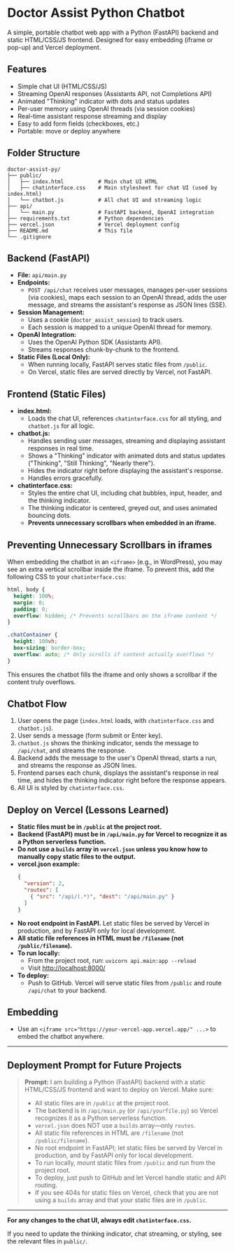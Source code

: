# Doctor Assist Python Chatbot

A simple, portable chatbot web app with a Python (FastAPI) backend and static HTML/CSS/JS frontend. Designed for easy embedding (iframe or pop-up) and Vercel deployment.

## Features
- Simple chat UI (HTML/CSS/JS)
- Streaming OpenAI responses (Assistants API, not Completions API)
- Animated "Thinking" indicator with dots and status updates
- Per-user memory using OpenAI threads (via session cookies)
- Real-time assistant response streaming and display
- Easy to add form fields (checkboxes, etc.)
- Portable: move or deploy anywhere

## Folder Structure
```
doctor-assist-py/
├── public/
│   ├── index.html           # Main chat UI HTML
│   ├── chatinterface.css    # Main stylesheet for chat UI (used by index.html)
│   └── chatbot.js           # All chat UI and streaming logic
├── api/
│   └── main.py              # FastAPI backend, OpenAI integration
├── requirements.txt         # Python dependencies
├── vercel.json              # Vercel deployment config
├── README.md                # This file
└── .gitignore
```

## Backend (FastAPI)
- **File:** `api/main.py`
- **Endpoints:**
  - `POST /api/chat` receives user messages, manages per-user sessions (via cookies), maps each session to an OpenAI thread, adds the user message, and streams the assistant's response as JSON lines (SSE).
- **Session Management:**
  - Uses a cookie (`doctor_assist_session`) to track users.
  - Each session is mapped to a unique OpenAI thread for memory.
- **OpenAI Integration:**
  - Uses the OpenAI Python SDK (Assistants API).
  - Streams responses chunk-by-chunk to the frontend.
- **Static Files (Local Only):**
  - When running locally, FastAPI serves static files from `/public`.
  - On Vercel, static files are served directly by Vercel, not FastAPI.

## Frontend (Static Files)
- **index.html:**
  - Loads the chat UI, references `chatinterface.css` for all styling, and `chatbot.js` for all logic.
- **chatbot.js:**
  - Handles sending user messages, streaming and displaying assistant responses in real time.
  - Shows a "Thinking" indicator with animated dots and status updates ("Thinking", "Still Thinking", "Nearly there").
  - Hides the indicator right before displaying the assistant's response.
  - Handles errors gracefully.
- **chatinterface.css:**
  - Styles the entire chat UI, including chat bubbles, input, header, and the thinking indicator.
  - The thinking indicator is centered, greyed out, and uses animated bouncing dots.
  - **Prevents unnecessary scrollbars when embedded in an iframe.**

## Preventing Unnecessary Scrollbars in iframes
When embedding the chatbot in an `<iframe>` (e.g., in WordPress), you may see an extra vertical scrollbar inside the iframe. To prevent this, add the following CSS to your `chatinterface.css`:

```css
html, body {
  height: 100%;
  margin: 0;
  padding: 0;
  overflow: hidden; /* Prevents scrollbars on the iframe content */
}

.chatContainer {
  height: 100vh;
  box-sizing: border-box;
  overflow: auto; /* Only scrolls if content actually overflows */
}
```

This ensures the chatbot fills the iframe and only shows a scrollbar if the content truly overflows.

## Chatbot Flow
1. User opens the page (`index.html` loads, with `chatinterface.css` and `chatbot.js`).
2. User sends a message (form submit or Enter key).
3. `chatbot.js` shows the thinking indicator, sends the message to `/api/chat`, and streams the response.
4. Backend adds the message to the user's OpenAI thread, starts a run, and streams the response as JSON lines.
5. Frontend parses each chunk, displays the assistant's response in real time, and hides the thinking indicator right before the response appears.
6. All UI is styled by `chatinterface.css`.

## Deploy on Vercel (Lessons Learned)
- **Static files must be in `/public` at the project root.**
- **Backend (FastAPI) must be in `/api/main.py` for Vercel to recognize it as a Python serverless function.**
- **Do not use a `builds` array in `vercel.json` unless you know how to manually copy static files to the output.**
- **vercel.json example:**
  ```json
  {
    "version": 2,
    "routes": [
      { "src": "/api/(.*)", "dest": "/api/main.py" }
    ]
  }
  ```
- **No root endpoint in FastAPI.** Let static files be served by Vercel in production, and by FastAPI only for local development.
- **All static file references in HTML must be `/filename` (not `/public/filename`).**
- **To run locally:**
  - From the project root, run: `uvicorn api.main:app --reload`
  - Visit [http://localhost:8000/](http://localhost:8000/)
- **To deploy:**
  - Push to GitHub. Vercel will serve static files from `/public` and route `/api/chat` to your backend.

## Embedding
- Use an `<iframe src="https://your-vercel-app.vercel.app/" ...>` to embed the chatbot anywhere.

---

## Deployment Prompt for Future Projects

> **Prompt:**
> I am building a Python (FastAPI) backend with a static HTML/CSS/JS frontend and want to deploy on Vercel. Make sure:
> - All static files are in `/public` at the project root.
> - The backend is in `/api/main.py` (or `/api/yourfile.py`) so Vercel recognizes it as a Python serverless function.
> - `vercel.json` does NOT use a `builds` array—only `routes`.
> - All static file references in HTML are `/filename` (not `/public/filename`).
> - No root endpoint in FastAPI; let static files be served by Vercel in production, and by FastAPI only for local development.
> - To run locally, mount static files from `/public` and run from the project root.
> - To deploy, just push to GitHub and let Vercel handle static and API routing.
> - If you see 404s for static files on Vercel, check that you are not using a `builds` array and that your static files are in `/public`.

---

**For any changes to the chat UI, always edit `chatinterface.css`.**

If you need to update the thinking indicator, chat streaming, or styling, see the relevant files in `public/`. 